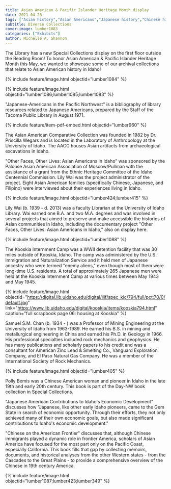 ```yaml
---
title: Asian American & Pacific Islander Heritage Month display
date: 2021-04-26
tags: ["Asian history","Asian Americans","Japanese history","Chinese history","Filipino history","exhibits","diversity"]
subtitle: Diverse Collections
cover-image: lumber1083
categories: ["Exhibits"]
author: Michelle A. Shannon
---
```


The Library has a new Special Collections display on the first floor outside the Reading Room! To honor Asian American & Pacific Islander Heritage Month this May, we wanted to showcase some of our archival collections that relate to Asian American history in Idaho!

{% include feature/image.html objectid="lumber1084" %}

{% include feature/image.html objectid="lumber1086;lumber1085;lumber1083" %}

"Japanese-Americans in the Pacific Northwest" is a bibliography of library resources related to Japanese Americans, prepared by the Staff of the Tacoma Public Library in August 1971.

{% include feature/item-pdf-embed.html objectid="lumber960" %}

The Asian American Comparative Collection was founded in 1982 by Dr. Priscilla Wegars and is located in the Laboratory of Anthropology at the University of Idaho. The AACC houses Asian artifacts from archaeological excavations in Idaho. 

"Other Faces, Other Lives: Asian Americans in Idaho" was sponsored by the Palouse Asian American Association of Moscow/Pullman with the assistance of a grant from the Ethnic Heritage Committee of the Idaho Centennial Commission. Lily Wai was the project administrator of the project. Eight Asian American families (specifically Chinese, Japanese, and Filipino) were interviewed about their experiences living in Idaho.

{% include feature/image.html objectid="lumber424;lumber415" %}

Lily Wai (b. 1939 - d. 2013) was a faculty Librarian at the University of Idaho Library. Wai earned one B.A. and two M.A. degrees and was involved in several projects that aimed to preserve and make accessible the histories of Asian communities in Idaho, including the documentary project "Other Faces, Other Lives: Asian Americans in Idaho," also on display here. 

{% include feature/image.html objectid="lumber1088" %}

The Kooskia Internment Camp was a WWII detention facility that was 30 miles outside of Kooskia, Idaho. The camp was administered by the U.S. Immigration and Naturalization Service and it held men of Japanese ancestry who were termed "enemy aliens," even though most of them were long-time U.S. residents. A total of approximately 265 Japanese men were held at the Kooskia Internment Camp at various times between May 1943 and May 1945. 

{% include feature/image.html objectid="https://digital.lib.uidaho.edu/digital/iiif/spec_kic/794/full/pct:70/0/default.jpg" link="https://www.lib.uidaho.edu/digital/kooskia/items/kooskia794.html" caption="full scrapbook page 06: housing at Kooskia" %}

Samuel S.M. Chan (b. 1934 - ) was a Professor of Mining Engineering at the University of Idaho from 1963-1989. He earned his B.S. in mining and metallurgical engineering in China and earned his Ph.D. in Geology in 1966. His professional specialties included rock mechanics and geophysics. He has many publications and scholarly papers to his credit and was a consultant for American Zinc Lead & Smelting Co., Vanguard Exploration Company, and El Paso Natural Gas Company. He was a member of the International Society of Rock Mechanics.

{% include feature/image.html objectid="lumber405" %}

Polly Bemis was a Chinese American woman and pioneer in Idaho in the late 19th and early 20th century. This book is part of the Day-NW book collection in Special Collections. 

"Japanese American Contributions to Idaho's Economic Development" discusses how "Japanese, like other early Idaho pioneers, came to the Gem State in search of economic opportunity. Through their efforts, they not only achieved many of their own economic goals, but also made significant contributions to Idaho's economic development."

"Chinese on the American Frontier" discusses that, although Chinese immigrants played a dynamic role in frontier America, scholars of Asian America have focused for the most part only on the Pacific Coast, especially California. This book fills that gap by collecting memoirs, documents, and historical analyses from the other Western states - from the Cascades to the Great Plains - to provide a comprehensive overview of the Chinese in 19th century America.

{% include feature/image.html objectid="lumber1087;lumber423;lumber349" %}